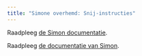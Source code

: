 ```yaml
---
title: "Simone overhemd: Snij-instructies"
---
```


<Note>

Raadpleeg [de Simon documentatie](/docs/patterns/simon/).

Raadpleeg [de documentatie van Simon](/docs/designs/simon/).

</Note>
